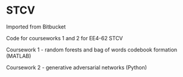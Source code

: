 # STCV

Imported from Bitbucket

Code for courseworks 1 and 2 for EE4-62 STCV

Coursework 1 - random forests and bag of words codebook formation (MATLAB)

Coursework 2 - generative adversarial networks (Python) 
